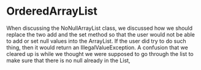 # OrderedArrayList

When discussing the NoNullArrayList class, we discussed how we should replace the two add and the set method so that the user
would not be able to add or set null values into the ArrayList. If the user did try to do such thing, then it would return an 
IllegalValueException.
A confusion that we cleared up is while we thought we were supposed to go through the list to make sure that there is no null
already in the List,
